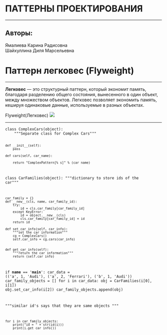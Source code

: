 <h1 class="code-line" data-line-start=0 data-line-end=1 ><a id="__0"></a>ПАТТЕРНЫ ПРОЕКТИРОВАНИЯ</h1>
<hr>
<h2 class="code-line" data-line-start=2 data-line-end=3 ><a id="_2"></a>Авторы:</h2>
<p class="has-line-data" data-line-start="3" data-line-end="5">Ямалиева Карина Радисовна<br>
Шайхуллина Диля Марсельевна</p>
<h1 class="code-line" data-line-start=5 data-line-end=6 ><a id="__Flyweight_5"></a>Паттерн легковес (Flyweight)</h1>
<hr>
<p class="has-line-data" data-line-start="8" data-line-end="10"><strong>Легковес</strong> — это структурный паттерн, который экономит память, благодаря разделению общего состояния, вынесенного в один объект, между множеством объектов. Легковес позволяет экономить память, кешируя одинаковые данные, используемые в разных объектах.<br></p>
<p> Flyweight(Легковес)
<img src="https://camo.githubusercontent.com/0eaf0ee3e06687c3be25749ca5c140acf8185ae337d1e024f387cffa64d2c6a4/68747470733a2f2f7265666163746f72696e672e677572752f696d616765732f7061747465726e732f636f6e74656e742f666c797765696768742f666c797765696768742d32782e706e67"></p>
<hr>
<pre><code class="has-line-data" data-line-start="14" data-line-end="61">class ComplexCars(object):
    """Separate class for Complex Cars"""
 
    def __init__(self):
        pass
 
    def cars(self, car_name):
 
        return "ComplexPattern[% s]" % (car_name)
 
 
class CarFamilies(object):
    """dictionary to store ids of the car"""
 
    car_family = {}
    def __new__(cls, name, car_family_id):
        try:
            id = cls.car_family[car_family_id]
        except KeyError:
            id = object.__new__(cls)
            cls.car_family[car_family_id] = id
        return id
 
    def set_car_info(self, car_info):
        """set the car information"""
        cg = ComplexCars()
        self.car_info = cg.cars(car_info)
        
        
    def get_car_info(self):
        """return the car information"""
        return (self.car_info)
 
if __name__ == '__main__':
    car_data = (('a', 1, 'Audi'), ('a', 2, 'Ferrari'), ('b', 1, 'Audi'))
    car_family_objects = []
    for i in car_data:
        obj = CarFamilies(i[0], i[1])
        obj.set_car_info(i[2])
        car_family_objects.append(obj)
 
   """similar id's says that they are same objects """
 
    for i in car_family_objects:
        print("id = " + str(id(i)))
        print(i.get_car_info())
</code></pre>
